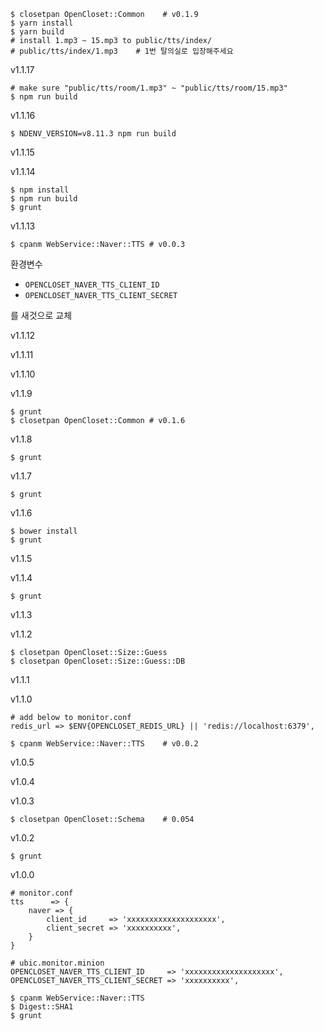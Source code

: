     $ closetpan OpenCloset::Common    # v0.1.9
    $ yarn install
    $ yarn build
    # install 1.mp3 ~ 15.mp3 to public/tts/index/
    # public/tts/index/1.mp3    # 1번 탈의실로 입장해주세요

v1.1.17

    # make sure "public/tts/room/1.mp3" ~ "public/tts/room/15.mp3"
    $ npm run build

v1.1.16

    $ NDENV_VERSION=v8.11.3 npm run build

v1.1.15

v1.1.14

    $ npm install
    $ npm run build
    $ grunt

v1.1.13

    $ cpanm WebService::Naver::TTS # v0.0.3

환경변수

- `OPENCLOSET_NAVER_TTS_CLIENT_ID`
- `OPENCLOSET_NAVER_TTS_CLIENT_SECRET`

를 새것으로 교체

v1.1.12

v1.1.11

v1.1.10

v1.1.9

    $ grunt
    $ closetpan OpenCloset::Common # v0.1.6

v1.1.8

    $ grunt

v1.1.7

    $ grunt

v1.1.6

    $ bower install
    $ grunt

v1.1.5

v1.1.4

    $ grunt

v1.1.3

v1.1.2

    $ closetpan OpenCloset::Size::Guess
    $ closetpan OpenCloset::Size::Guess::DB

v1.1.1

v1.1.0

    # add below to monitor.conf
    redis_url => $ENV{OPENCLOSET_REDIS_URL} || 'redis://localhost:6379',

    $ cpanm WebService::Naver::TTS    # v0.0.2

v1.0.5

v1.0.4

v1.0.3

    $ closetpan OpenCloset::Schema    # 0.054

v1.0.2

    $ grunt

v1.0.0

    # monitor.conf
    tts      => {
        naver => {
            client_id     => 'xxxxxxxxxxxxxxxxxxxx',
            client_secret => 'xxxxxxxxxx',
        }
    }

    # ubic.monitor.minion
    OPENCLOSET_NAVER_TTS_CLIENT_ID     => 'xxxxxxxxxxxxxxxxxxxx',
    OPENCLOSET_NAVER_TTS_CLIENT_SECRET => 'xxxxxxxxxx',

    $ cpanm WebService::Naver::TTS
    $ Digest::SHA1
    $ grunt

